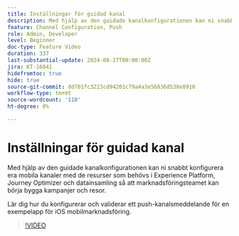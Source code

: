 ```yaml
---
title: Inställningar för guidad kanal
description: Med hjälp av den guidade kanalkonfigurationen kan ni snabbt konfigurera era mobila kanaler med de resurser som behövs i Experience Platform, Journey Optimizer och datainsamling så att marknadsföringsteamet kan börja bygga kampanjer och resor. Lär dig hur du konfigurerar och validerar ett push-kanalsmeddelande för en exempelapp för iOS mobilmarknadsföring.
feature: Channel Configuration, Push
role: Admin, Developer
level: Beginner
doc-type: Feature Video
duration: 337
last-substantial-update: 2024-08-27T00:00:00Z
jira: KT-16041
hidefromtoc: true
hide: true
source-git-commit: dd701fc3223cd94201c79a4a3e56836d538e8910
workflow-type: tm+mt
source-wordcount: '110'
ht-degree: 0%

---
```



# Inställningar för guidad kanal

Med hjälp av den guidade kanalkonfigurationen kan ni snabbt konfigurera era mobila kanaler med de resurser som behövs i Experience Platform, Journey Optimizer och datainsamling så att marknadsföringsteamet kan börja bygga kampanjer och resor.

Lär dig hur du konfigurerar och validerar ett push-kanalsmeddelande för en exempelapp för iOS mobilmarknadsföring.

>[!VIDEO](https://video.tv.adobe.com/v/3433053/?learn=on)
